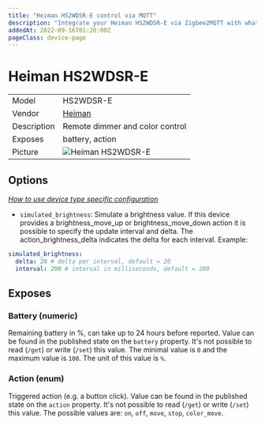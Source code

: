 ```yaml
---
title: "Heiman HS2WDSR-E control via MQTT"
description: "Integrate your Heiman HS2WDSR-E via Zigbee2MQTT with whatever smart home infrastructure you are using without the vendor's bridge or gateway."
addedAt: 2022-09-16T01:20:00Z
pageClass: device-page
---
```


<!-- !!!! -->
<!-- ATTENTION: This file is auto-generated through docgen! -->
<!-- You can only edit the "Notes"-Section between the two comment lines "Notes BEGIN" and "Notes END". -->
<!-- Do not use h1 or h2 heading within "## Notes"-Section. -->
<!-- !!!! -->

# Heiman HS2WDSR-E

|     |     |
|-----|-----|
| Model | HS2WDSR-E  |
| Vendor  | [Heiman](/supported-devices/#v=Heiman)  |
| Description | Remote dimmer and color control |
| Exposes | battery, action |
| Picture | ![Heiman HS2WDSR-E](https://www.zigbee2mqtt.io/images/devices/HS2WDSR-E.png) |


<!-- Notes BEGIN: You can edit here. Add "## Notes" headline if not already present. -->


<!-- Notes END: Do not edit below this line -->



## Options
*[How to use device type specific configuration](../guide/configuration/devices-groups.md#specific-device-options)*

* `simulated_brightness`: Simulate a brightness value. If this device provides a brightness_move_up or brightness_move_down action it is possible to specify the update interval and delta. The action_brightness_delta indicates the delta for each interval. Example:
```yaml
simulated_brightness:
  delta: 20 # delta per interval, default = 20
  interval: 200 # interval in milliseconds, default = 200
```


## Exposes

### Battery (numeric)
Remaining battery in %, can take up to 24 hours before reported.
Value can be found in the published state on the `battery` property.
It's not possible to read (`/get`) or write (`/set`) this value.
The minimal value is `0` and the maximum value is `100`.
The unit of this value is `%`.

### Action (enum)
Triggered action (e.g. a button click).
Value can be found in the published state on the `action` property.
It's not possible to read (`/get`) or write (`/set`) this value.
The possible values are: `on`, `off`, `move`, `stop`, `color_move`.

